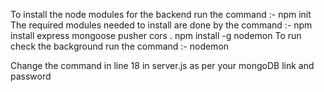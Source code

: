 To install the node modules for the backend run the command :-  npm init
The required modules needed to install are done by the command :-
npm install express mongoose pusher cors . npm install -g nodemon
To run check the background run the command :-  nodemon


Change the command in line 18 in server.js as per your mongoDB link and password
